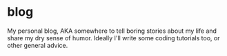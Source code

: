 # blog

My personal blog, AKA somewhere to tell boring stories about my life and share my dry sense of humor. Ideally I'll write some coding tutorials too, or other general advice.
